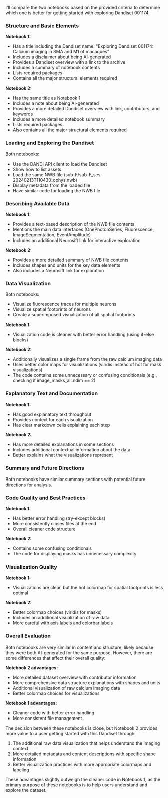 I'll compare the two notebooks based on the provided criteria to determine which one is better for getting started with exploring Dandiset 001174.

### Structure and Basic Elements

**Notebook 1:**
- Has a title including the Dandiset name: "Exploring Dandiset 001174: Calcium imaging in SMA and M1 of macaques"
- Includes a disclaimer about being AI-generated
- Provides a Dandiset overview with a link to the archive
- Includes a summary of notebook contents
- Lists required packages
- Contains all the major structural elements required

**Notebook 2:**
- Has the same title as Notebook 1
- Includes a note about being AI-generated
- Provides a more detailed Dandiset overview with link, contributors, and keywords
- Includes a more detailed notebook summary
- Lists required packages
- Also contains all the major structural elements required

### Loading and Exploring the Dandiset

Both notebooks:
- Use the DANDI API client to load the Dandiset
- Show how to list assets
- Load the same NWB file (sub-F/sub-F_ses-20240213T110430_ophys.nwb)
- Display metadata from the loaded file
- Have similar code for loading the NWB file

### Describing Available Data

**Notebook 1:**
- Provides a text-based description of the NWB file contents
- Mentions the main data interfaces (OnePhotonSeries, Fluorescence, ImageSegmentation, EventAmplitude)
- Includes an additional Neurosift link for interactive exploration

**Notebook 2:**
- Provides a more detailed summary of NWB file contents
- Includes shapes and units for the key data elements
- Also includes a Neurosift link for exploration

### Data Visualization

Both notebooks:
- Visualize fluorescence traces for multiple neurons
- Visualize spatial footprints of neurons
- Create a superimposed visualization of all spatial footprints

**Notebook 1:**
- Visualization code is cleaner with better error handling (using if-else blocks)

**Notebook 2:**
- Additionally visualizes a single frame from the raw calcium imaging data
- Uses better color maps for visualizations (viridis instead of hot for mask visualizations)
- The code contains some unnecessary or confusing conditionals (e.g., checking if image_masks_all.ndim == 2)

### Explanatory Text and Documentation

**Notebook 1:**
- Has good explanatory text throughout
- Provides context for each visualization
- Has clear markdown cells explaining each step

**Notebook 2:**
- Has more detailed explanations in some sections
- Includes additional contextual information about the data
- Better explains what the visualizations represent

### Summary and Future Directions

Both notebooks have similar summary sections with potential future directions for analysis.

### Code Quality and Best Practices

**Notebook 1:**
- Has better error handling (try-except blocks)
- More consistently closes files at the end
- Overall cleaner code structure

**Notebook 2:**
- Contains some confusing conditionals
- The code for displaying masks has unnecessary complexity

### Visualization Quality

**Notebook 1:**
- Visualizations are clear, but the hot colormap for spatial footprints is less optimal

**Notebook 2:**
- Better colormap choices (viridis for masks)
- Includes an additional visualization of raw data
- More careful with axis labels and colorbar labels

### Overall Evaluation

Both notebooks are very similar in content and structure, likely because they were both AI-generated for the same purpose. However, there are some differences that affect their overall quality:

**Notebook 2 advantages:**
- More detailed dataset overview with contributor information
- More comprehensive data structure explanations with shapes and units
- Additional visualization of raw calcium imaging data
- Better colormap choices for visualizations

**Notebook 1 advantages:**
- Cleaner code with better error handling
- More consistent file management

The decision between these notebooks is close, but Notebook 2 provides more value to a user getting started with this Dandiset through:
1. The additional raw data visualization that helps understand the imaging context
2. More detailed metadata and content descriptions with specific shape information
3. Better visualization practices with more appropriate colormaps and labeling

These advantages slightly outweigh the cleaner code in Notebook 1, as the primary purpose of these notebooks is to help users understand and explore the dataset.